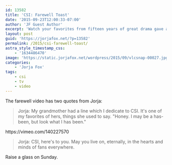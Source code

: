 ```yaml
---
id: 13582
title: 'CSI: Farewell Toast'
date: '2015-09-23T12:00:33-07:00'
author: 'JF Guest Author'
excerpt: 'Watch your favorites from fifteen years of great drama gave a fond farewell to you, the fans.'
layout: post
guid: 'https://jorjafox.net/?p=13582'
permalink: /2015/csi-farewell-toast/
astra_style_timestamp_css:
    - '1634486470'
image: 'https://static.jorjafox.net/wordpress/2015/09/vlcsnap-00027.jpg'
categories:
    - 'Jorja Fox'
tags:
    - csi
    - tv
    - video
---
```


The farewell video has two quotes from Jorja:
<blockquote>Jorja: My grandmother had a line which I dedicate to CSI. It's one of my favorites of hers, things she used to say. "Honey. I may be a has-been, but look what I has been."</blockquote>
https://vimeo.com/140227570
<blockquote>Jorja: CSI, here's to you. May you live on, eternally, in the hearts and minds of fans everywhere.</blockquote>
Raise a glass on Sunday.